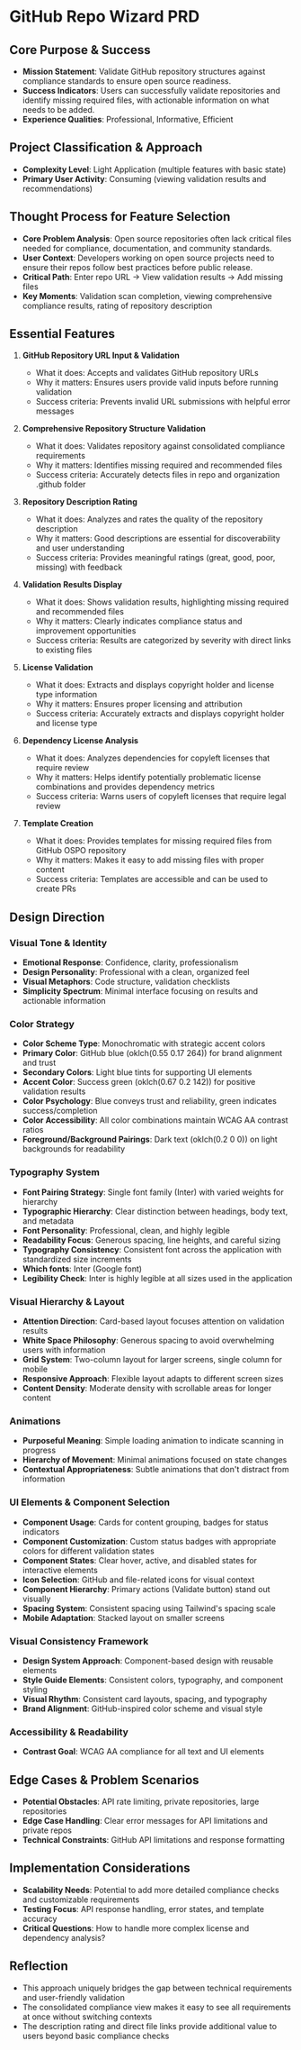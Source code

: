 # GitHub Repo Wizard PRD

## Core Purpose & Success
- **Mission Statement**: Validate GitHub repository structures against compliance standards to ensure open source readiness.
- **Success Indicators**: Users can successfully validate repositories and identify missing required files, with actionable information on what needs to be added.
- **Experience Qualities**: Professional, Informative, Efficient

## Project Classification & Approach
- **Complexity Level**: Light Application (multiple features with basic state)
- **Primary User Activity**: Consuming (viewing validation results and recommendations)

## Thought Process for Feature Selection
- **Core Problem Analysis**: Open source repositories often lack critical files needed for compliance, documentation, and community standards.
- **User Context**: Developers working on open source projects need to ensure their repos follow best practices before public release.
- **Critical Path**: Enter repo URL → View validation results → Add missing files
- **Key Moments**: Validation scan completion, viewing comprehensive compliance results, rating of repository description

## Essential Features
1. **GitHub Repository URL Input & Validation**
   - What it does: Accepts and validates GitHub repository URLs
   - Why it matters: Ensures users provide valid inputs before running validation
   - Success criteria: Prevents invalid URL submissions with helpful error messages

2. **Comprehensive Repository Structure Validation**
   - What it does: Validates repository against consolidated compliance requirements
   - Why it matters: Identifies missing required and recommended files
   - Success criteria: Accurately detects files in repo and organization .github folder

3. **Repository Description Rating**
   - What it does: Analyzes and rates the quality of the repository description
   - Why it matters: Good descriptions are essential for discoverability and user understanding
   - Success criteria: Provides meaningful ratings (great, good, poor, missing) with feedback

4. **Validation Results Display**
   - What it does: Shows validation results, highlighting missing required and recommended files
   - Why it matters: Clearly indicates compliance status and improvement opportunities
   - Success criteria: Results are categorized by severity with direct links to existing files

5. **License Validation**
   - What it does: Extracts and displays copyright holder and license type information
   - Why it matters: Ensures proper licensing and attribution
   - Success criteria: Accurately extracts and displays copyright holder and license type

6. **Dependency License Analysis**
   - What it does: Analyzes dependencies for copyleft licenses that require review
   - Why it matters: Helps identify potentially problematic license combinations and provides dependency metrics
   - Success criteria: Warns users of copyleft licenses that require legal review

7. **Template Creation**
   - What it does: Provides templates for missing required files from GitHub OSPO repository
   - Why it matters: Makes it easy to add missing files with proper content
   - Success criteria: Templates are accessible and can be used to create PRs

## Design Direction

### Visual Tone & Identity
- **Emotional Response**: Confidence, clarity, professionalism
- **Design Personality**: Professional with a clean, organized feel
- **Visual Metaphors**: Code structure, validation checklists
- **Simplicity Spectrum**: Minimal interface focusing on results and actionable information

### Color Strategy
- **Color Scheme Type**: Monochromatic with strategic accent colors
- **Primary Color**: GitHub blue (oklch(0.55 0.17 264)) for brand alignment and trust
- **Secondary Colors**: Light blue tints for supporting UI elements
- **Accent Color**: Success green (oklch(0.67 0.2 142)) for positive validation results
- **Color Psychology**: Blue conveys trust and reliability, green indicates success/completion
- **Color Accessibility**: All color combinations maintain WCAG AA contrast ratios
- **Foreground/Background Pairings**: Dark text (oklch(0.2 0 0)) on light backgrounds for readability

### Typography System
- **Font Pairing Strategy**: Single font family (Inter) with varied weights for hierarchy
- **Typographic Hierarchy**: Clear distinction between headings, body text, and metadata
- **Font Personality**: Professional, clean, and highly legible
- **Readability Focus**: Generous spacing, line heights, and careful sizing
- **Typography Consistency**: Consistent font across the application with standardized size increments
- **Which fonts**: Inter (Google font)
- **Legibility Check**: Inter is highly legible at all sizes used in the application

### Visual Hierarchy & Layout
- **Attention Direction**: Card-based layout focuses attention on validation results
- **White Space Philosophy**: Generous spacing to avoid overwhelming users with information
- **Grid System**: Two-column layout for larger screens, single column for mobile
- **Responsive Approach**: Flexible layout adapts to different screen sizes
- **Content Density**: Moderate density with scrollable areas for longer content

### Animations
- **Purposeful Meaning**: Simple loading animation to indicate scanning in progress
- **Hierarchy of Movement**: Minimal animations focused on state changes
- **Contextual Appropriateness**: Subtle animations that don't distract from information

### UI Elements & Component Selection
- **Component Usage**: Cards for content grouping, badges for status indicators
- **Component Customization**: Custom status badges with appropriate colors for different validation states
- **Component States**: Clear hover, active, and disabled states for interactive elements
- **Icon Selection**: GitHub and file-related icons for visual context
- **Component Hierarchy**: Primary actions (Validate button) stand out visually
- **Spacing System**: Consistent spacing using Tailwind's spacing scale
- **Mobile Adaptation**: Stacked layout on smaller screens

### Visual Consistency Framework
- **Design System Approach**: Component-based design with reusable elements
- **Style Guide Elements**: Consistent colors, typography, and component styling
- **Visual Rhythm**: Consistent card layouts, spacing, and typography
- **Brand Alignment**: GitHub-inspired color scheme and visual style

### Accessibility & Readability
- **Contrast Goal**: WCAG AA compliance for all text and UI elements

## Edge Cases & Problem Scenarios
- **Potential Obstacles**: API rate limiting, private repositories, large repositories
- **Edge Case Handling**: Clear error messages for API limitations and private repos
- **Technical Constraints**: GitHub API limitations and response formatting

## Implementation Considerations
- **Scalability Needs**: Potential to add more detailed compliance checks and customizable requirements
- **Testing Focus**: API response handling, error states, and template accuracy
- **Critical Questions**: How to handle more complex license and dependency analysis?

## Reflection
- This approach uniquely bridges the gap between technical requirements and user-friendly validation
- The consolidated compliance view makes it easy to see all requirements at once without switching contexts
- The description rating and direct file links provide additional value to users beyond basic compliance checks